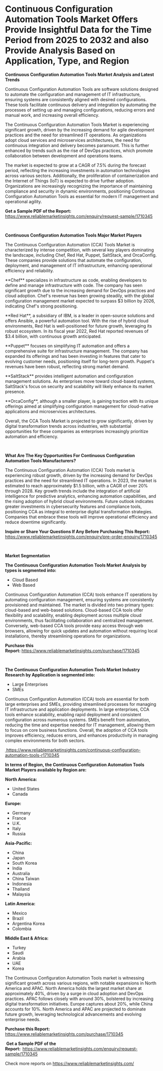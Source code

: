 <p><h1>Continuous Configuration Automation Tools Market Offers Provide Insightful Data for the Time Period from 2025 to 2032 and also Provide Analysis Based on Application, Type, and Region</h1></p><p><strong>Continuous Configuration Automation Tools Market Analysis and Latest Trends</strong></p>
<p><p>Continuous Configuration Automation Tools are software solutions designed to automate the configuration and management of IT infrastructure, ensuring systems are consistently aligned with desired configurations. These tools facilitate continuous delivery and integration by automating the processes of setting up and managing configurations, reducing errors and manual work, and increasing overall efficiency.</p><p>The Continuous Configuration Automation Tools Market is experiencing significant growth, driven by the increasing demand for agile development practices and the need for streamlined IT operations. As organizations adopt cloud services and microservices architectures, the need for continuous integration and delivery becomes paramount. This is further enhanced by trends such as the rise of DevOps practices, which promote collaboration between development and operations teams.</p><p>The market is expected to grow at a CAGR of 7.5% during the forecast period, reflecting the increasing investments in automation technologies across various sectors. Additionally, the proliferation of containerization and the Internet of Things (IoT) is expected to drive further adoption. Organizations are increasingly recognizing the importance of maintaining compliance and security in dynamic environments, positioning Continuous Configuration Automation Tools as essential for modern IT management and operational agility.</p></p>
<p><strong>Get a Sample PDF of the Report:&nbsp;</strong> <a href="https://www.reliablemarketinsights.com/enquiry/request-sample/1710345?utm_campaign=2988&utm_medium=2&utm_source=Github&utm_content=ia&utm_term=27032025&utm_id=continuous-configuration-automation-tools">https://www.reliablemarketinsights.com/enquiry/request-sample/1710345</a></p>
<p>&nbsp;</p>
<p><strong>Continuous Configuration Automation Tools Major Market Players</strong></p>
<p><p>The Continuous Configuration Automation (CCA) Tools Market is characterized by intense competition, with several key players dominating the landscape, including Chef, Red Hat, Puppet, SaltStack, and OrcaConfig. These companies provide solutions that automate the configuration, deployment, and management of IT infrastructure, enhancing operational efficiency and reliability.</p><p>**Chef** specializes in infrastructure as code, enabling developers to define and manage infrastructure with code. The company has seen significant growth due to the increasing demand for DevOps practices and cloud adoption. Chef's revenue has been growing steadily, with the global configuration management market expected to surpass $3 billion by 2026, indicating Chef's strong positioning.</p><p>**Red Hat**, a subsidiary of IBM, is a leader in open-source solutions and offers Ansible, a powerful automation tool. With the rise of hybrid cloud environments, Red Hat is well-positioned for future growth, leveraging its robust ecosystem. In its fiscal year 2022, Red Hat reported revenues of $3.4 billion, with continuous growth anticipated.</p><p>**Puppet** focuses on simplifying IT automation and offers a comprehensive suite for infrastructure management. The company has expanded its offerings and has been investing in features that cater to evolving customer needs, positioning itself for long-term growth. Puppet's revenues have been robust, reflecting strong market demand.</p><p>**SaltStack** provides intelligent automation and configuration management solutions. As enterprises move toward cloud-based systems, SaltStack's focus on security and scalability will likely enhance its market presence.</p><p>**OrcaConfig**, although a smaller player, is gaining traction with its unique offerings aimed at simplifying configuration management for cloud-native applications and microservices architectures.</p><p>Overall, the CCA Tools Market is projected to grow significantly, driven by digital transformation trends across industries, with substantial opportunities for these companies as enterprises increasingly prioritize automation and efficiency.</p></p>
<p>&nbsp;</p>
<p><strong>What Are The Key Opportunities For Continuous Configuration Automation Tools Manufacturers?</strong></p>
<p><p>The Continuous Configuration Automation (CCA) Tools market is experiencing robust growth, driven by the increasing demand for DevOps practices and the need for streamlined IT operations. In 2023, the market is estimated to reach approximately $1.5 billion, with a CAGR of over 20% through 2028. Key growth trends include the integration of artificial intelligence for predictive analytics, enhancing automation capabilities, and the rising adoption of hybrid cloud environments. Future outlook indicates greater investments in cybersecurity features and compliance tools, positioning CCA as integral to enterprise digital transformation strategies. Companies that embrace these tools will improve operational efficiency and reduce downtime significantly.</p></p>
<p><strong>Inquire or Share Your Questions If Any Before Purchasing This Report:</strong> <a href="https://www.reliablemarketinsights.com/enquiry/pre-order-enquiry/1710345?utm_campaign=2988&utm_medium=2&utm_source=Github&utm_content=ia&utm_term=27032025&utm_id=continuous-configuration-automation-tools">https://www.reliablemarketinsights.com/enquiry/pre-order-enquiry/1710345</a></p>
<p>&nbsp;</p>
<p><strong>Market Segmentation</strong></p>
<p><strong>The Continuous Configuration Automation Tools Market Analysis by types is segmented into:</strong></p>
<p><ul><li>Cloud Based</li><li>Web Based</li></ul></p>
<p><p>Continuous Configuration Automation (CCA) tools enhance IT operations by automating configuration management, ensuring systems are consistently provisioned and maintained. The market is divided into two primary types: cloud-based and web-based solutions. Cloud-based CCA tools offer flexibility and scalability, enabling deployment across multiple cloud environments, thus facilitating collaboration and centralized management. Conversely, web-based CCA tools provide easy access through web browsers, allowing for quick updates and automation without requiring local installations, thereby streamlining operations for organizations.</p></p>
<p><strong>Purchase this Report:&nbsp;</strong><a href="https://www.reliablemarketinsights.com/purchase/1710345?utm_campaign=2988&utm_medium=2&utm_source=Github&utm_content=ia&utm_term=27032025&utm_id=continuous-configuration-automation-tools">https://www.reliablemarketinsights.com/purchase/1710345</a></p>
<p>&nbsp;</p>
<p><strong>The Continuous Configuration Automation Tools Market Industry Research by Application is segmented into:</strong></p>
<p><ul><li>Large Enterprises</li><li>SMEs</li></ul></p>
<p><p>Continuous Configuration Automation (CCA) tools are essential for both large enterprises and SMEs, providing streamlined processes for managing IT infrastructure and application deployments. In large enterprises, CCA tools enhance scalability, enabling rapid deployment and consistent configuration across numerous systems. SMEs benefit from automation, reducing the time and expertise needed for IT management, allowing them to focus on core business functions. Overall, the adoption of CCA tools improves efficiency, reduces errors, and enhances productivity in managing complex environments for both sectors.</p></p>
<p><a href="https://www.reliablemarketinsights.com/continuous-configuration-automation-tools-r1710345?utm_campaign=2988&utm_medium=2&utm_source=Github&utm_content=ia&utm_term=27032025&utm_id=continuous-configuration-automation-tools">&nbsp;https://www.reliablemarketinsights.com/continuous-configuration-automation-tools-r1710345</a></p>
<p><strong>In terms of Region, the Continuous Configuration Automation Tools Market Players available by Region are:</strong></p>
<p>
    <p> <strong> North America: </strong>
        <ul>
            <li>United States</li>
            <li>Canada</li>
        </ul>
        </p> 
    <p> <strong> Europe: </strong>
        <ul>
            <li>Germany</li>
            <li>France</li>
            <li>U.K.</li>
            <li>Italy</li>
            <li>Russia</li>
        </ul>
        </p> 
    <p> <strong> Asia-Pacific: </strong>
        <ul>
            <li>China</li>
            <li>Japan</li>
            <li>South Korea</li>
            <li>India</li>
            <li>Australia</li>
            <li>China Taiwan</li>
            <li>Indonesia</li>
            <li>Thailand</li>
            <li>Malaysia</li>
        </ul>
        </p> 
    <p> <strong> Latin America: </strong>
        <ul>
            <li>Mexico</li>
            <li>Brazil</li>
            <li>Argentina Korea</li>
            <li>Colombia</li>
        </ul>
        </p> 
    <p> <strong> Middle East & Africa: </strong>
        <ul>
            <li>Turkey</li>
            <li>Saudi</li>
            <li>Arabia</li>
            <li>UAE</li>
            <li>Korea</li>
        </ul>
    </p>
    </p>
<p><p>The Continuous Configuration Automation Tools market is witnessing significant growth across various regions, with notable expansions in North America and APAC. North America holds the largest market share at approximately 40%, driven by a surge in cloud adoption and DevOps practices. APAC follows closely with around 30%, bolstered by increasing digital transformation initiatives. Europe captures about 20%, while China accounts for 10%. North America and APAC are projected to dominate future growth, leveraging technological advancements and evolving enterprise needs.</p></p>
<p><strong>Purchase this Report: </strong><a href="https://www.reliablemarketinsights.com/purchase/1710345?utm_campaign=2988&utm_medium=2&utm_source=Github&utm_content=ia&utm_term=27032025&utm_id=continuous-configuration-automation-tools">https://www.reliablemarketinsights.com/purchase/1710345</a></p>
<p>&nbsp;<strong>Get a Sample PDF of the Report:&nbsp;&nbsp;</strong><a href="https://www.reliablemarketinsights.com/enquiry/request-sample/1710345?utm_campaign=2988&utm_medium=2&utm_source=Github&utm_content=ia&utm_term=27032025&utm_id=continuous-configuration-automation-tools">https://www.reliablemarketinsights.com/enquiry/request-sample/1710345</a></p>
<p><strong></strong></p>
<p>Check more reports on <a href="https://www.reliablemarketinsights.com/?utm_campaign=2988&utm_medium=2&utm_source=Github&utm_content=ia&utm_term=27032025&utm_id=continuous-configuration-automation-tools">https://www.reliablemarketinsights.com/</a></p>